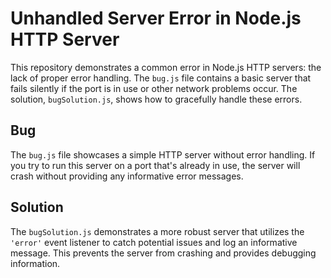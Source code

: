 # Unhandled Server Error in Node.js HTTP Server

This repository demonstrates a common error in Node.js HTTP servers: the lack of proper error handling. The `bug.js` file contains a basic server that fails silently if the port is in use or other network problems occur.  The solution, `bugSolution.js`, shows how to gracefully handle these errors.

## Bug
The `bug.js` file showcases a simple HTTP server without error handling. If you try to run this server on a port that's already in use, the server will crash without providing any informative error messages.

## Solution
The `bugSolution.js` demonstrates a more robust server that utilizes the `'error'` event listener to catch potential issues and log an informative message. This prevents the server from crashing and provides debugging information.